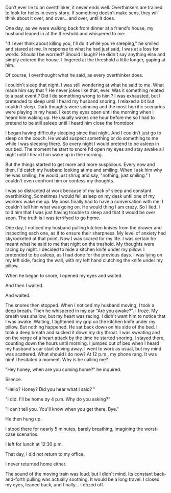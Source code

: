 Don’t ever lie to an overthinker, it never ends well. Overthinkers are trained to look for holes in every story. If something doesn’t make sens, they will think about it over, and over… and over, until it does.

One day, as we were walking back from dinner at a friend's house, my husband leaned in at the threshold and whispered to me:

"If I ever think about killing you, I'll do it while you're sleeping," he smiled and stared at me. In response to what he had just said, I was at a loss for words. Should I be worried? Should I laugh? He didn't say anything else and simply entered the house. I lingered at the threshold a little longer, gaping at him.

Of course, I overthought what he said, as every overthinker does. 

I couldn’t sleep that night. I was still wondering at what he said to me. What made him say that ? He never jokes like that, ever. Was it something related to a past event ? Did I do something wrong to him ? I was exhausted, but I pretended to sleep until I heard my husband snoring. I relaxed a bit but couldn’t sleep. Dark thoughts were spinning and the most horrific scenarios were playing in my head. I kept my eyes open until the morning when I heard him waking up. He usually wakes one hour before me so I had to pretend to be still asleep until I heard him close the frontdoor. 

I began having difficulty sleeping since that night. And I couldn’t just go to sleep on the couch. He would suspect something or do something to me while I was sleeping there. So every night I would pretend to be asleep in our bed. The moment he start to snore I'd open my eyes and stay awake all night until I heard him wake up in the morning. 

But the things started to get more and more suspicious. Every now and then, I'd catch my husband looking at me and smiling. When I ask him why he was smiling, he would just shrug and say, "nothing, just smiling." I couldn't even confront him or confess my thoughts. 

I was so distracted at work because of my lack of sleep and constant overthinking. Sometimes I would fell asleep on my desk until one of my workers wake me up. My boss finally had to have a conversation with me. I couldn’t tell him what was going on. He would thing I am crazy. So I lied. I told him that I was just having trouble to sleep and that it would be over soon. The truth is I was terrifyed to go home.

One day, I noticed my husband pulling kitchen knives from the drawer and inspecting each one, as if to ensure their sharpness. My level of anxiety had skyrocketed at that point. Now I was scared for my life. I was certain he meant what he said to me that night on the treshold. My thoughts were racing by night. I decided to hide a kitchen knife under my pillow. I pretended to be asleep, as I had done for the previous days. I was lying on my left side, facing the wall, with my left hand clutching the knife under my pillow.

When he began to snore, I opened my eyes and waited.

And then I waited. 

And waited. 

The snores then stopped. When I noticed my husband moving, I took a deep breath. Then he whispered in my ear "Are you awake?". I froze. My breath was shallow, but my heart was racing. I didn't want him to notice that I was awake. Waiting, I tightened my grip on the kitchen knife under my pillow. But nothing happened. He sat back down on his side of the bed. I took a deep breath and sucked it down my dry throat. I was sweating and on the verge of a heart attack by the time he started snoring. I stayed there, counting down the hours until morning. I jumped out of bed when I heard my husband's car start driving away. I went to work as usual, but my mind was scattered. What should I do now? At 12 p.m., my phone rang. It was him! I hesitated a moment. Why is he calling me? 

"Hey honey, when are you coming home?" he inquired. 

Silence. 

"Hello? Honey? Did you hear what I said? "

"I did. I'll be home by 4 p.m. Why do you asking?"

"I can’t tell you. You'll know when you get there. Bye." 

He then hung up.

I stood there for nearly 5 minutes, barely breathing, imagining the worst-case scenarios. 

I left for lunch at 12:30 p.m. 

That day, I did not return to my office.

I never returned home either.

The sound of the moving train was loud, but I didn't mind. Its constant back-and-forth pulling was actually soothing. It would be a long travel. I closed my eyes, leaned back, and finally... I dozed off.